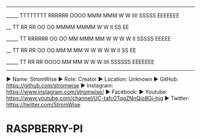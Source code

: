____________________________________________________________________________________________________________________________________________
_____   TTTTTTTT  RRRRRR     OOOO    MMM   MMM      W             W   IIII    SSSSS   EEEEEEE

__         TT     RR   RR   OO  OO   MMMM MMMM      W             W    II     SS      EE

_____      TT     RRRRRR   OO    OO  MM MMM MM       W   W   W   W     II     SSSSS   EEEEE

   __      TT     RR  RR   OO    OO  MM  M  MM        W W  W W  W      II        SS   EE

_____      TT     RR   RR    OOOO    MM     MM         W   W   W      IIII   SSSSSS   EEEEEEE
___________________________________________________________________________________________________________________________________________
▶ Name: StromWise
▶ Role: Creator
▶ Location: Unknown
▶ GitHub: https://github.com/stromwise 
▶ Instagram: https://www.instagram.com/stromwise/ 
▶ Facebook: 
▶ Youtube: https://www.youtube.com/channel/UC-tafc0TqgZNnQio8Gj-hjg 
▶ Twitter: https://twitter.com/StromWise 


# RASPBERRY-PI
